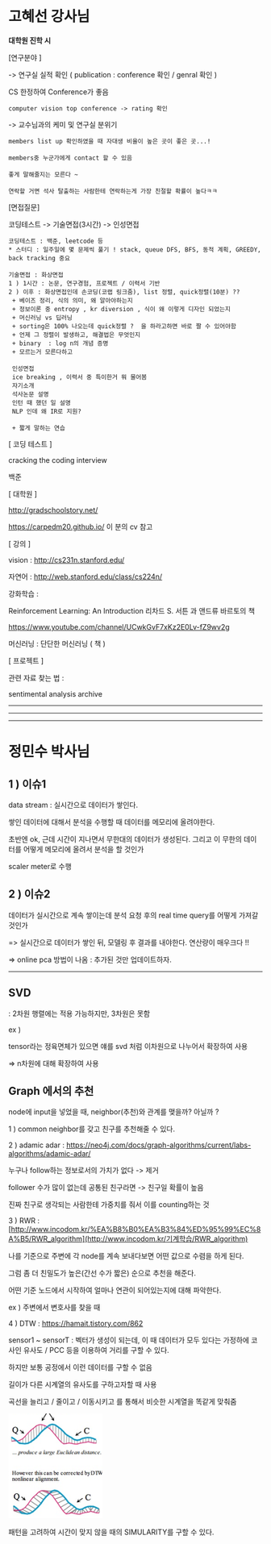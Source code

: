 # 고혜선 강사님

**대학원 진학 시**

[연구분야 ]

-> 연구실 실적 확인 ( publication :  conference 확인 / genral 확인 )

CS 한정하여 Conference가 좋음

```
computer vision top conference -> rating 확인
```

->  교수님과의 케미 및 연구실 분위기

```
members list up 확인하였을 때 자대생 비율이 높은 곳이 좋은 곳...!

members중 누군가에게 contact 할 수 있음

좋게 말해줄지는 모른다 ~

연락할 거면 석사 탈출하는 사람한테 연락하는게 가장 친절할 확률이 높다ㅋㅋ
```

[면접질문]

코딩테스트 -> 기술면접(3시간) -> 인성면접

```
코딩테스트 : 백준, leetcode 등
* 스터디 : 일주일에 몇 문제씩 풀기 ! stack, queue DFS, BFS, 동적 계획, GREEDY, back tracking 중요

기술면접 : 화상면접
1 ) 1시간 : 논문, 연구경험, 프로젝트 / 이력서 기반
2 ) 이후 : 화상면접인데 손코딩(코랩 링크줌), list 정렬, quick정렬(10분) ??
 + 베이즈 정리, 식의 의미, 왜 알아야하는지
 + 정보이론 중 entropy , kr diversion , 식이 왜 이렇게 디자인 되었는지 
 + 머신러닝 vs 딥러닝
 + sorting은 100% 나오는데 quick정렬 ?  을 하라고하면 바로 짤 수 있어야함
 + 언제 그 정렬이 발생하고, 해결법은 무엇인지
 + binary  : log n의 개념 증명
 + 모르는거 모른다하고
 
 인성면접
 ice breaking , 이력서 중 특이한거 뭐 물어봄
 자기소개
 석사논문 설명
 인턴 때 했던 일 설명
 NLP 인데 왜 IR로 지원?
 
 + 짧게 말하는 연습
```



[ 코딩 테스트 ]

cracking the coding interview

백준

[ 대학원 ] 

http://gradschoolstory.net/ 

https://carpedm20.github.io/ 이 분의 cv 참고

[ 강의 ]

vision : http://cs231n.stanford.edu/

자연어 : http://web.stanford.edu/class/cs224n/

강화학습 : 

Reinforcement Learning: An Introduction 리차드 S. 서튼 과 앤드류 바르토의 책

https://www.youtube.com/channel/UCwkGvF7xKz2E0Lv-fZ9wv2g

머신러닝 : 단단한 머신러닝 ( 책 )

[ 프로젝트 ]

관련 자료 찾는 법 :

sentimental analysis archive 



-----

-----------

----

# 정민수 박사님

## 1 ) 이슈1 

data stream : 실시간으로 데이터가 쌓인다.

쌓인 데이터에 대해서 분석을 수행할 때 데이터를 메모리에 올려야한다.

초반엔 ok, 근데 시간이 지나면서 무한대의 데이터가 생성된다. 그리고 이 무한의 데이터를 어떻게 메모리에 올려서 분석을 할 것인가 

scaler meter로 수행

## 2 ) 이슈2 

데이터가 실시간으로 계속 쌓이는데 분석 요청 후의 real time query를 어떻게 가져갈 것인가



=> 실시간으로 데이터가 쌓인 뒤, 모델링 후 결과를 내야한다. 연산량이 매우크다 !! 

=> online pca 방법이 나옴 : 추가된 것만 업데이트하자.

 

---

## SVD

: 2차원 행렬에는 적용 가능하지만, 3차원은 못함

ex )

tensor라는 정육면체가 있으면 얘를 svd 처럼 이차원으로 나누어서 확장하여 사용

=> n차원에 대해 확장하여 사용 



## Graph 에서의 추천

node에  input을 넣었을 때, neighbor(추천)와 관계를 맺을까? 아닐까 ?

1 ) common neighbor를 갖고 친구를 추천해줄 수 있다.

2 ) adamic adar : https://neo4j.com/docs/graph-algorithms/current/labs-algorithms/adamic-adar/

누구나 follow하는 정보로서의 가치가 없다 -> 제거

follower 수가 많이 없는데 공통된 친구라면 -> 친구일 확률이 높음

진짜 친구로 생각되는 사람한테 가중치를 줘서 이를 counting하는 것

3 ) RWR : [http://www.incodom.kr/%EA%B8%B0%EA%B3%84%ED%95%99%EC%8A%B5/RWR_algorithm](http://www.incodom.kr/기계학습/RWR_algorithm)

나를 기준으로 주변에 각 node를 계속 보내다보면 어떤 값으로 수렴을 하게 된다.

그럼 좀 더 친밀도가 높은(간선 수가 짧은) 순으로 추천을 해준다.

어떤 기준 노드에서 시작하여 얼마나 연관이 되어있는지에 대해 파악한다.

ex ) 주변에서 변호사를 찾을 때

4 ) DTW : https://hamait.tistory.com/862

sensor1 ~ sensorT : 벡터가 생성이 되는데, 이 때 데이터가 모두 있다는 가정하에 코사인 유사도 / PCC 등을 이용하여 거리를 구할 수 있다.

하지만 보통 공정에서 이런 데이터를 구할 수 없음

길이가 다른 시계열의 유사도를 구하고자할 때 사용

곡선을 늘리고 / 줄이고 / 이동시키고 를 통해서 비슷한 시계열을 똑같게 맞춰줌

 ![image-20200720174959974](TIPS.assets/image-20200720174959974.png)

패턴을 고려하여 시간이 맞지 않을 때의 SIMULARITY를 구할 수 있다.







